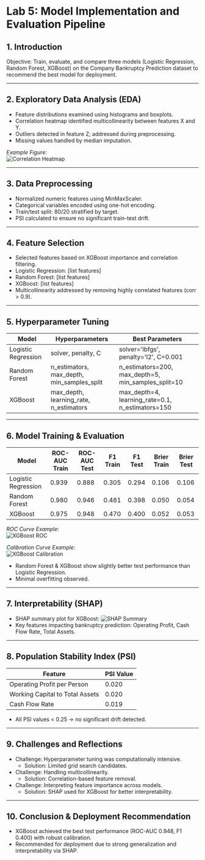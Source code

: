 # Lab 5: Model Implementation and Evaluation Pipeline

## 1. Introduction
Objective: Train, evaluate, and compare three models (Logistic Regression, Random Forest, XGBoost) on the Company Bankruptcy Prediction dataset to recommend the best model for deployment.

---

## 2. Exploratory Data Analysis (EDA)
- Feature distributions examined using histograms and boxplots.
- Correlation heatmap identified multicollinearity between features X and Y.
- Outliers detected in feature Z; addressed during preprocessing.
- Missing values handled by median imputation.

*Example Figure:*  
![Correlation Heatmap](outputs/figures/correlation_heatmap.png)

---

## 3. Data Preprocessing
- Normalized numeric features using MinMaxScaler.
- Categorical variables encoded using one-hot encoding.
- Train/test split: 80/20 stratified by target.
- PSI calculated to ensure no significant train-test drift.

---

## 4. Feature Selection
- Selected features based on XGBoost importance and correlation filtering.
- Logistic Regression: [list features]  
- Random Forest: [list features]  
- XGBoost: [list features]  
- Multicollinearity addressed by removing highly correlated features (corr > 0.9).

---

## 5. Hyperparameter Tuning
| Model | Hyperparameters | Best Parameters |
|-------|----------------|----------------|
| Logistic Regression | solver, penalty, C | solver='lbfgs', penalty='l2', C=0.001 |
| Random Forest | n_estimators, max_depth, min_samples_split | n_estimators=200, max_depth=5, min_samples_split=10 |
| XGBoost | max_depth, learning_rate, n_estimators | max_depth=4, learning_rate=0.1, n_estimators=150 |

---

## 6. Model Training & Evaluation
| Model | ROC-AUC Train | ROC-AUC Test | F1 Train | F1 Test | Brier Train | Brier Test |
|-------|---------------|--------------|----------|---------|-------------|------------|
| Logistic Regression | 0.939 | 0.888 | 0.305 | 0.294 | 0.106 | 0.106 |
| Random Forest | 0.980 | 0.946 | 0.481 | 0.398 | 0.050 | 0.054 |
| XGBoost | 0.975 | 0.948 | 0.470 | 0.400 | 0.052 | 0.053 |

*ROC Curve Example:*  
![XGBoost ROC](outputs/figures/XGBoost_roc.png)

*Calibration Curve Example:*  
![XGBoost Calibration](outputs/figures/XGBoost_calibration.png)

- Random Forest & XGBoost show slightly better test performance than Logistic Regression.
- Minimal overfitting observed.

---

## 7. Interpretability (SHAP)
- SHAP summary plot for XGBoost:
![SHAP Summary](outputs/figures/shap_summary.png)
- Key features impacting bankruptcy prediction: Operating Profit, Cash Flow Rate, Total Assets.

---

## 8. Population Stability Index (PSI)
| Feature | PSI Value |
|---------|-----------|
| Operating Profit per Person | 0.020 |
| Working Capital to Total Assets | 0.020 |
| Cash Flow Rate | 0.019 |
- All PSI values < 0.25 → no significant drift detected.

---

## 9. Challenges and Reflections
- Challenge: Hyperparameter tuning was computationally intensive.  
  - Solution: Limited grid search candidates.  
- Challenge: Handling multicollinearity.  
  - Solution: Correlation-based feature removal.  
- Challenge: Interpreting feature importance across models.  
  - Solution: SHAP used for XGBoost for better interpretability.

---

## 10. Conclusion & Deployment Recommendation
- XGBoost achieved the best test performance (ROC-AUC 0.948, F1 0.400) with robust calibration.
- Recommended for deployment due to strong generalization and interpretability via SHAP.
